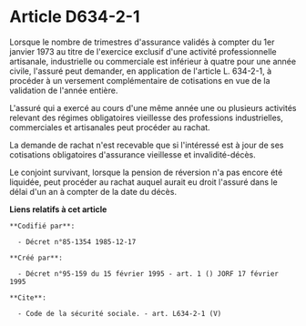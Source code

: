 # Article D634-2-1

Lorsque le nombre de trimestres d'assurance validés à compter du 1er janvier 1973 au titre de l'exercice exclusif d'une
activité professionnelle artisanale, industrielle ou commerciale est inférieur à quatre pour une année civile, l'assuré peut
demander, en application de l'article L. 634-2-1, à procéder à un versement complémentaire de cotisations en vue de la
validation de l'année entière.

L'assuré qui a exercé au cours d'une même année une ou plusieurs activités relevant des régimes obligatoires vieillesse des
professions industrielles, commerciales et artisanales peut procéder au rachat.

La demande de rachat n'est recevable que si l'intéressé est à jour de ses cotisations obligatoires d'assurance vieillesse et
invalidité-décès.

Le conjoint survivant, lorsque la pension de réversion n'a pas encore été liquidée, peut procéder au rachat auquel aurait eu
droit l'assuré dans le délai d'un an à compter de la date du décès.

**Liens relatifs à cet article**

	**Codifié par**:

	  - Décret n°85-1354 1985-12-17

	**Créé par**:

	  - Décret n°95-159 du 15 février 1995 - art. 1 () JORF 17 février 1995

	**Cite**:

	  - Code de la sécurité sociale. - art. L634-2-1 (V)
